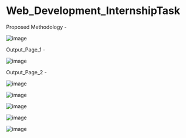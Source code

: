 # Web_Development_InternshipTask

Proposed Methodology -

![image](https://user-images.githubusercontent.com/71064296/123556293-026b5c00-d7a8-11eb-82eb-eb75a619f9cb.png)

Output_Page_1 -

![image](https://user-images.githubusercontent.com/71064296/123556081-f03cee00-d7a6-11eb-984c-33056a096a42.png)

Output_Page_2 - 

![image](https://user-images.githubusercontent.com/71064296/123556125-1febf600-d7a7-11eb-8c4e-47bb458eae89.png)

![image](https://user-images.githubusercontent.com/71064296/123556148-3003d580-d7a7-11eb-95a8-f73daf05d5dc.png)

![image](https://user-images.githubusercontent.com/71064296/123556162-4316a580-d7a7-11eb-8d48-c318c26f215f.png)

![image](https://user-images.githubusercontent.com/71064296/123556175-51fd5800-d7a7-11eb-87b4-d2594353147d.png)

![image](https://user-images.githubusercontent.com/71064296/123556186-64779180-d7a7-11eb-8922-7a6c9fbdb745.png)
